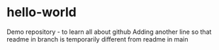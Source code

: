 # hello-world
Demo repository - to learn all about github
Adding another line so that readme in branch is temporarily different from readme in main
